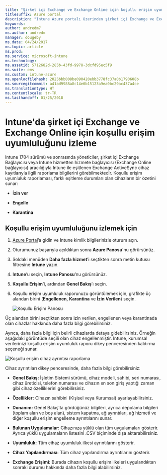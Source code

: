```yaml
---
title: "Şirket içi Exchange ve Exchange Online için koşullu erişim uyumluluğunu izleme"
titlesuffix: Azure portal
description: "Intune Azure portalı üzerinden şirket içi Exchange ve Exchange Online için koşullu erişim uyumluluğunu izleme"
keywords: 
author: andredm7
ms.author: andredm
manager: dougeby
ms.date: 04/24/2017
ms.topic: article
ms.prod: 
ms.service: microsoft-intune
ms.technology: 
ms.assetid: 5712682d-285b-43fd-9978-3dcfd95ec5f9
ms.suite: ems
ms.custom: intune-azure
ms.openlocfilehash: 2025bbb008be090420ebb3778fc37a0b1790608b
ms.sourcegitcommit: a41ad9988a8c14e6b15123a9ea9bc29ac437a4ce
ms.translationtype: HT
ms.contentlocale: tr-TR
ms.lasthandoff: 01/25/2018
---
```

# <a name="monitor-conditional-access-compliance-for-on-premises-exchange-and-exchange-online-in-intune"></a>Intune'da şirket içi Exchange ve Exchange Online için koşullu erişim uyumluluğunu izleme

Intune 1704 sürümü ve sonrasında yöneticiler, şirket içi Exchange Bağlayıcısı veya Intune hizmetten hizmete bağlayıcısı (Exchange Online bağlayıcısı) aracılığıyla Intune ile eşitlenen Exchange ActiveSync cihaz kayıtlarıyla ilgili raporlama bilgilerini görebilmektedir. Koşullu erişim uyumluluk raporlaması, farklı eşitleme durumları olan cihazların bir özetini sunar:

-   **İzin ver**

-   **Engelle**

-   **Karantina**

## <a name="to-monitor-conditional-access-compliance"></a>Koşullu erişim uyumluluğunu izlemek için

1.  [Azure Portal](https://portal.azure.com/)’a gidin ve Intune kimlik bilgilerinizle oturum açın.

2.  Oturumunuz başarıyla açıldıktan sonra **Azure Panosu**'nu görürsünüz.

3.  Soldaki menüden **Daha fazla hizmet**’i seçtikten sonra metin kutusu filtresine **Intune** yazın.

4.  **Intune**’u seçin, **Intune Panosu**’nu görürsünüz.

5.  **Koşullu Erişim**’i, ardından **Genel Bakış**’ı seçin.

6.  Koşullu erişim uyumluluk raporunuzu görüntülemek için, grafikte üç alandan birini (**Engellenen**, **Karantina** ve **İzin Verilen**) seçin.

    ![Koşullu Erişim Panosu](./media/CA-reporting-intune-1.png)

Üç alandan birini seçtikten sonra izin verilen, engellenen veya karantinada olan cihazlar hakkında daha fazla bilgi görebilirsiniz.

Ayrıca, daha fazla bilgi için belirli cihazlarda detaya gidebilirsiniz. Örneğin aşağıdaki görüntüde seçili olan cihaz engellenmiştir. Intune, kurumsal verilerinizi koşullu erişim uyumluluk raporu dikey penceresinden kaldırma seçeneği sunar.

![Koşullu erişim cihaz ayrıntısı raporlama](./media/CA-reporting-intune-3.png)

Cihaz ayrıntıları dikey penceresinde, daha fazla bilgi görebilirsiniz:

-   **Genel Bakış:** İşletim Sistemi sürümü, cihaz modeli, sahibi, seri numarası, cihaz üreticisi, telefon numarası ve cihazın en son giriş yaptığı zaman gibi cihaz özelliklerini görebilirsiniz.

-   **Özellikler:** Cihazın sahibini (Kişisel veya Kurumsal) ayarlayabilirsiniz.

-   **Donanım:** Genel Bakış’ta gördüğünüz bilgileri, ayrıca depolama bilgileri (toplam alan ve boş alan), sistem kapatma, ağ ayrıntıları, ağ hizmeti ve diğer koşullu erişim engelleme ayrıntılarını sunar.

-   **Bulunan Uygulamalar:** Cihazınıza yüklü olan tüm uygulamaları gösterir. Ayrıca yüklü uygulamaların listesini .CSV biçiminde dışa aktarabilirsiniz.

-   **Uyumluluk:** Tüm cihaz uyumluluk ilkesi ayrıntılarını gösterir.

-   **Cihaz Yapılandırması:** Tüm cihaz yapılandırma ayrıntılarını gösterir.

-   **Exchange Erişimi:** Burada cihazın koşullu erişim ilkeleri uygulandıktan sonraki durumu hakkında daha fazla bilgi alabilirsiniz.
